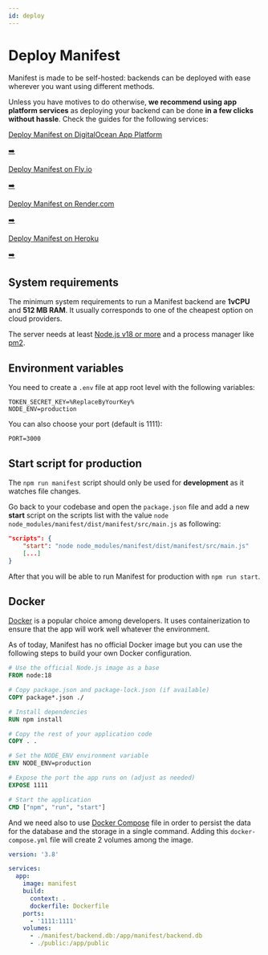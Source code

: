 ```yaml
---
id: deploy
---
```


# Deploy Manifest

Manifest is made to be self-hosted: backends can be deployed with ease wherever you want using different methods.

Unless you have motives to do otherwise, **we recommend using app platform services** as deploying your backend can be done **in a few clicks without hassle**. Check the guides for the following services:

<div class="card-container">
  <a href="./deploy-digital-ocean" class="card">
    <p>Deploy Manifest on DigitalOcean App Platform</p>
    <span>➡️</span>
  </a>
  
  <a href="./deploy-fly-io" class="card">
    <p>Deploy Manifest on Fly.io</p>
    <span>➡️</span>
  </a>
  
  <a href="./deploy-render-com" class="card">
    <p>Deploy Manifest on Render.com</p>
    <span>➡️</span>
  </a>
  
  <a href="./deploy-heroku" class="card">
    <p>Deploy Manifest on Heroku</p>
    <span>➡️</span>
  </a>
</div>

## System requirements

The minimum system requirements to run a Manifest backend are **1vCPU** and **512 MB RAM**. It usually corresponds to one of the cheapest option on cloud providers.

The server needs at least [Node.js v18 or more](https://nodejs.org/fr) and a process manager like [pm2](https://github.com/Unitech/pm2/).

## Environment variables

You need to create a `.env` file at app root level with the following variables:

```env title=".env"
TOKEN_SECRET_KEY=%ReplaceByYourKey%
NODE_ENV=production
```

You can also choose your port (default is 1111):

```
PORT=3000
```

## Start script for production

The `npm run manifest` script should only be used for **development** as it watches file changes.

Go back to your codebase and open the `package.json` file and add a new **start** script on the scripts list with the value `node node_modules/manifest/dist/manifest/src/main.js` as following:

```json title="package.json"
"scripts": {
    "start": "node node_modules/manifest/dist/manifest/src/main.js"
    [...]
}
```

After that you will be able to run Manifest for production with `npm run start`.

## Docker

[Docker](https://www.docker.com/) is a popular choice among developers. It uses containerization to ensure that the app will work well whatever the environment.

As of today, Manifest has no official Docker image but you can use the following steps to build your own Docker configuration.

```dockerfile title="dockerfile"
# Use the official Node.js image as a base
FROM node:18

# Copy package.json and package-lock.json (if available)
COPY package*.json ./

# Install dependencies
RUN npm install

# Copy the rest of your application code
COPY . .

# Set the NODE_ENV environment variable
ENV NODE_ENV=production

# Expose the port the app runs on (adjust as needed)
EXPOSE 1111

# Start the application
CMD ["npm", "run", "start"]
```

And we need also to use [Docker Compose](https://docs.docker.com/compose/) file in order to persist the data for the database and the storage in a single command. Adding this `docker-compose.yml` file will create 2 volumes among the image.

```yaml title="docker-compose.yml"
version: '3.8'

services:
  app:
    image: manifest
    build:
      context: .
      dockerfile: Dockerfile
    ports:
      - '1111:1111'
    volumes:
      - ./manifest/backend.db:/app/manifest/backend.db
      - ./public:/app/public
```

